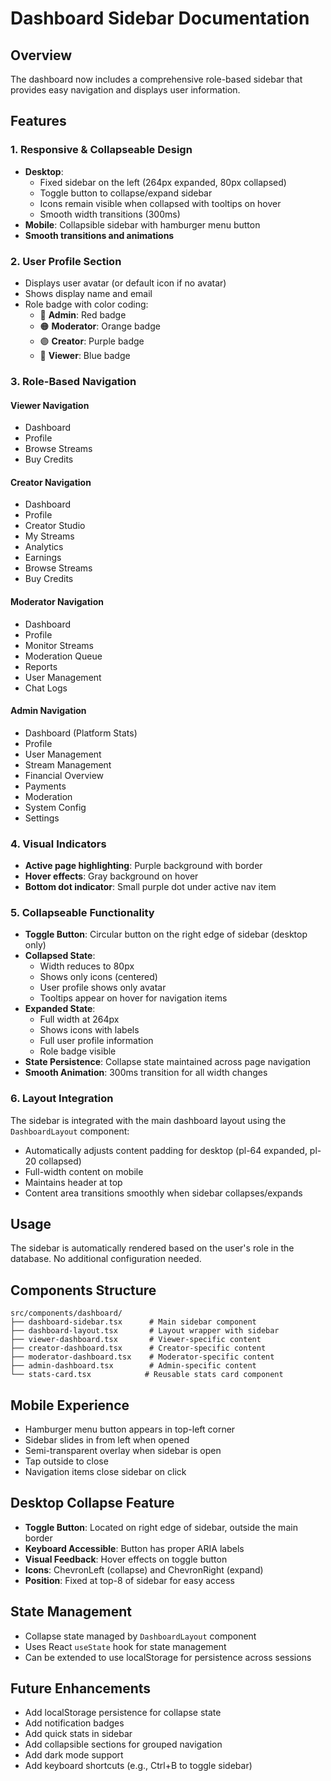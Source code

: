 # Dashboard Sidebar Documentation

## Overview

The dashboard now includes a comprehensive role-based sidebar that provides easy navigation and displays user information.

## Features

### 1. **Responsive & Collapseable Design**

- **Desktop**:
  - Fixed sidebar on the left (264px expanded, 80px collapsed)
  - Toggle button to collapse/expand sidebar
  - Icons remain visible when collapsed with tooltips on hover
  - Smooth width transitions (300ms)
- **Mobile**: Collapsible sidebar with hamburger menu button
- **Smooth transitions and animations**

### 2. **User Profile Section**

- Displays user avatar (or default icon if no avatar)
- Shows display name and email
- Role badge with color coding:
  - 🔴 **Admin**: Red badge
  - 🟠 **Moderator**: Orange badge
  - 🟣 **Creator**: Purple badge
  - 🔵 **Viewer**: Blue badge

### 3. **Role-Based Navigation**

#### Viewer Navigation

- Dashboard
- Profile
- Browse Streams
- Buy Credits

#### Creator Navigation

- Dashboard
- Profile
- Creator Studio
- My Streams
- Analytics
- Earnings
- Browse Streams
- Buy Credits

#### Moderator Navigation

- Dashboard
- Profile
- Monitor Streams
- Moderation Queue
- Reports
- User Management
- Chat Logs

#### Admin Navigation

- Dashboard (Platform Stats)
- Profile
- User Management
- Stream Management
- Financial Overview
- Payments
- Moderation
- System Config
- Settings

### 4. **Visual Indicators**

- **Active page highlighting**: Purple background with border
- **Hover effects**: Gray background on hover
- **Bottom dot indicator**: Small purple dot under active nav item

### 5. **Collapseable Functionality**

- **Toggle Button**: Circular button on the right edge of sidebar (desktop only)
- **Collapsed State**:
  - Width reduces to 80px
  - Shows only icons (centered)
  - User profile shows only avatar
  - Tooltips appear on hover for navigation items
- **Expanded State**:
  - Full width at 264px
  - Shows icons with labels
  - Full user profile information
  - Role badge visible
- **State Persistence**: Collapse state maintained across page navigation
- **Smooth Animation**: 300ms transition for all width changes

### 6. **Layout Integration**

The sidebar is integrated with the main dashboard layout using the `DashboardLayout` component:

- Automatically adjusts content padding for desktop (pl-64 expanded, pl-20 collapsed)
- Full-width content on mobile
- Maintains header at top
- Content area transitions smoothly when sidebar collapses/expands

## Usage

The sidebar is automatically rendered based on the user's role in the database. No additional configuration needed.

## Components Structure

```
src/components/dashboard/
├── dashboard-sidebar.tsx      # Main sidebar component
├── dashboard-layout.tsx       # Layout wrapper with sidebar
├── viewer-dashboard.tsx       # Viewer-specific content
├── creator-dashboard.tsx      # Creator-specific content
├── moderator-dashboard.tsx    # Moderator-specific content
├── admin-dashboard.tsx        # Admin-specific content
└── stats-card.tsx            # Reusable stats card component
```

## Mobile Experience

- Hamburger menu button appears in top-left corner
- Sidebar slides in from left when opened
- Semi-transparent overlay when sidebar is open
- Tap outside to close
- Navigation items close sidebar on click

## Desktop Collapse Feature

- **Toggle Button**: Located on right edge of sidebar, outside the main border
- **Keyboard Accessible**: Button has proper ARIA labels
- **Visual Feedback**: Hover effects on toggle button
- **Icons**: ChevronLeft (collapse) and ChevronRight (expand)
- **Position**: Fixed at top-8 of sidebar for easy access

## State Management

- Collapse state managed by `DashboardLayout` component
- Uses React `useState` hook for state management
- Can be extended to use localStorage for persistence across sessions

## Future Enhancements

- Add localStorage persistence for collapse state
- Add notification badges
- Add quick stats in sidebar
- Add collapsible sections for grouped navigation
- Add dark mode support
- Add keyboard shortcuts (e.g., Ctrl+B to toggle sidebar)
